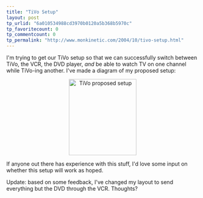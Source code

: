 ```yaml
---
title: "TiVo Setup"
layout: post
tp_urlid: "6a010534988cd3970b0120a5b368b5970c"
tp_favoritecount: 0
tp_commentcount: 0
tp_permalink: "http://www.monkinetic.com/2004/10/tivo-setup.html"
---
```

I&#39;m trying to get our TiVo setup so that we can successfully switch between TiVo, the VCR, the DVD player, *and* be able to watch TV on one channel while TiVo-ing another. I&#39;ve made a diagram of my proposed setup:

<div align="center"><a href="http://redmonk.net/mt/mt-static/uploads/tivo.png" title="TiVo proposed setup"><img alt="TiVo proposed setup" class="at-xid-6a010534988cd3970b0120a5b368c3970c" height="200" src="http://steveivy.typepad.com/.a/6a010534988cd3970b0120a5b368c3970c-pi" width="177" /></a>
</div>

If anyone out there has experience with this stuff, I&#39;d love some input on whether this setup will work as hoped.

Update: based on some feedback, I&#39;ve changed my layout to send everything but the DVD through the VCR. Thoughts?
